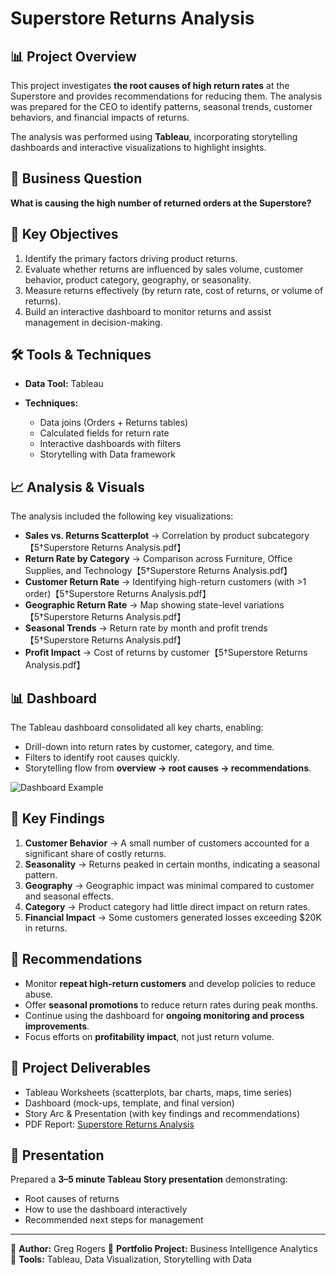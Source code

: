 # Superstore Returns Analysis

## 📊 Project Overview

This project investigates **the root causes of high return rates** at the Superstore and provides recommendations for reducing them. The analysis was prepared for the CEO to identify patterns, seasonal trends, customer behaviors, and financial impacts of returns.

The analysis was performed using **Tableau**, incorporating storytelling dashboards and interactive visualizations to highlight insights.

## 🎯 Business Question

**What is causing the high number of returned orders at the Superstore?**

## 🔑 Key Objectives

1. Identify the primary factors driving product returns.
2. Evaluate whether returns are influenced by sales volume, customer behavior, product category, geography, or seasonality.
3. Measure returns effectively (by return rate, cost of returns, or volume of returns).
4. Build an interactive dashboard to monitor returns and assist management in decision-making.

## 🛠 Tools & Techniques

* **Data Tool:** Tableau
* **Techniques:**

  * Data joins (Orders + Returns tables)
  * Calculated fields for return rate
  * Interactive dashboards with filters
  * Storytelling with Data framework

## 📈 Analysis & Visuals

The analysis included the following key visualizations:

* **Sales vs. Returns Scatterplot** → Correlation by product subcategory【5†Superstore Returns Analysis.pdf】
* **Return Rate by Category** → Comparison across Furniture, Office Supplies, and Technology【5†Superstore Returns Analysis.pdf】
* **Customer Return Rate** → Identifying high-return customers (with >1 order)【5†Superstore Returns Analysis.pdf】
* **Geographic Return Rate** → Map showing state-level variations【5†Superstore Returns Analysis.pdf】
* **Seasonal Trends** → Return rate by month and profit trends【5†Superstore Returns Analysis.pdf】
* **Profit Impact** → Cost of returns by customer【5†Superstore Returns Analysis.pdf】

## 📊 Dashboard

The Tableau dashboard consolidated all key charts, enabling:

* Drill-down into return rates by customer, category, and time.
* Filters to identify root causes quickly.
* Storytelling flow from **overview → root causes → recommendations**.

![Dashboard Example](link-to-dashboard-screenshot.png)

## 🧩 Key Findings

1. **Customer Behavior** → A small number of customers accounted for a significant share of costly returns.
2. **Seasonality** → Returns peaked in certain months, indicating a seasonal pattern.
3. **Geography** → Geographic impact was minimal compared to customer and seasonal effects.
4. **Category** → Product category had little direct impact on return rates.
5. **Financial Impact** → Some customers generated losses exceeding \$20K in returns.

## 🚀 Recommendations

* Monitor **repeat high-return customers** and develop policies to reduce abuse.
* Offer **seasonal promotions** to reduce return rates during peak months.
* Continue using the dashboard for **ongoing monitoring and process improvements**.
* Focus efforts on **profitability impact**, not just return volume.

## 📂 Project Deliverables

* Tableau Worksheets (scatterplots, bar charts, maps, time series)
* Dashboard (mock-ups, template, and final version)
* Story Arc & Presentation (with key findings and recommendations)
* PDF Report: [Superstore Returns Analysis](./Superstore%20Returns%20Analysis.pdf)

## 🎥 Presentation

Prepared a **3–5 minute Tableau Story presentation** demonstrating:

* Root causes of returns
* How to use the dashboard interactively
* Recommended next steps for management

---

📌 **Author:** Greg Rogers
📌 **Portfolio Project:** Business Intelligence Analytics
📌 **Tools:** Tableau, Data Visualization, Storytelling with Data

